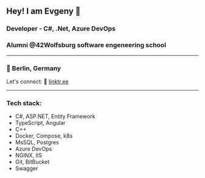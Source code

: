 ## Hey! I am Evgeny 👋
### Developer - C#, .Net, Azure DevOps
### Alumni @42Wolfsburg software engeneering school
***
### 📍 Berlin, Germany
Let's connect: 🔗 [linktr.ee](https://linktr.ee/buddha_cola)
***
### Tech stack:
- C#, ASP.NET, Entity Framework
- TypeScript, Angular
- C++
- Docker, Compose, k8s
- MsSQL, Postgres
- Azure DevOps
- NGINX, IIS
- Git, BitBucket
- Swagger
